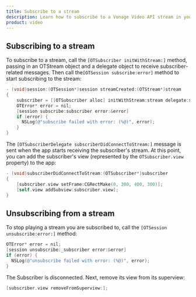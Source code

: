 ```yaml
---
title: Subscribe to a stream
description: Learn how to subscribe to a Vonage Video API stream in your iOS application. Once you have connected to a session, you can subscribe to a stream to view video, audio, and signalling data.
product: video
---
```


## Subscribing to a stream

To subscribe to a stream, call the `[OTSubscriber initWithStream:]` method, passing in an OTStream object and a delegate object to receive subscriber-related messages. Then call the`[OTSession subscribe:error]` method to start subscribing to the stream:

```objective-c
- (void)session:(OTSession*)session streamCreated:(OTStream*)stream
{
    subscriber = [[OTSubscriber alloc] initWithStream:stream delegate:self];
    OTError* error = nil;
    [session subscribe:subscriber error:&error]
    if (error) {
      NSLog(@"subscribe failed with error: (%@)", error);
    }
}
```

The `[OTSubscriberDelegate subscriberDidConnectToStream:]` message is sent when the app starts receiving the subscriber's stream. At this point, you can add the subscriber's view (represented by the `OTSubscriber.view` property) to the app:

```objective-c
- (void)subscriberDidConnectToStream:(OTSubscriber*)subscriber
{
    [subscriber.view setFrame:CGRectMake(0, 300, 400, 300)];
    [self.view addSubview:subscriber.view];
}
```

## Unsubscribing from a stream

To stop playing a stream you are subscribed to, call the `[OTSession unsubscribe:error:]` method:

```objective-c
OTError* error = nil;
[session unsubscribe:_subscriber error:&error]
if (error) {
  NSLog(@"unsubscribe failed with error: (%@)", error);
}
```

The Subscriber is disconnected. Next, remove its view from its superview:

```objective-c
[subscriber.view removeFromSuperview:];
```
